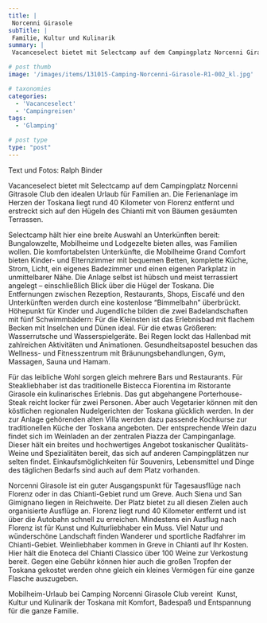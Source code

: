 ```yaml
---
title: |
 Norcenni Girasole
subTitle: |
 Familie, Kultur und Kulinarik
summary: |
 Vacanceselect bietet mit Selectcamp auf dem Campingplatz Norcenni Girasole Club den idealen Urlaub für Familien an. Die Ferienanlage im Herzen der Toskana liegt rund 40 Kilometer von Florenz entfernt und erstreckt sich auf den Hügeln des Chianti mit von Bäumen gesäumten Terrassen. Selectcamp hält hier eine breite Auswahl an Unterkünften bereit:

# post thumb
image: '/images/items/131015-Camping-Norcenni-Girasole-R1-002_kl.jpg'

# taxonomies
categories: 
  - 'Vacanceselect'
  - 'Campingreisen'
tags:
  - 'Glamping'

# post type
type: "post"
---
```


Text und Fotos: Ralph Binder

Vacanceselect bietet mit Selectcamp auf dem Campingplatz Norcenni Gitrasole Club den idealen Urlaub für Familien an. Die Ferienanlage im Herzen der Toskana liegt rund 40 Kilometer von Florenz entfernt und erstreckt sich auf den Hügeln des Chianti mit von Bäumen gesäumten Terrassen.  

 Selectcamp hält hier eine breite Auswahl an Unterkünften bereit: Bungalowzelte, Mobilheime und Lodgezelte bieten alles, was Familien wollen. Die komfortabelsten Unterkünfte, die Mobilheime Grand Comfort bieten Kinder- und Elternzimmer mit bequemen Betten, komplette Küche, Strom, Licht, ein eigenes Badezimmer und einen eigenen Parkplatz in unmittelbarer Nähe. Die Anlage selbst ist hübsch und meist terrassiert angelegt – einschließlich Blick über die Hügel der Toskana. Die Entfernungen zwischen Rezeption, Restaurants, Shops, Eiscafé und den Unterkünften werden durch eine kostenlose “Bimmelbahn” überbrückt. Höhepunkt für Kinder und Jugendliche bilden die zwei Badelandschaften mit fünf Schwimmbädern: Für die Kleinsten ist das Erlebnisbad mit flachem Becken mit Inselchen und Dünen ideal. Für die etwas Größeren: Wasserrutsche und Wasserspielgeräte. Bei Regen lockt das Hallenbad mit zahlreichen Aktivitäten und Animationen. Gesundheitsapostel besuchen das Wellness- und Fitnesszentrum mit Bräunungsbehandlungen, Gym, Massagen, Sauna und Hamam.  

 Für das leibliche Wohl sorgen gleich mehrere Bars und Restaurants. Für Steakliebhaber ist das traditionelle Bistecca Fiorentina im Ristorante Girasole ein kulinarisches Erlebnis. Das gut abgehangene Porterhouse-Steak reicht locker für zwei Personen. Aber auch Vegetarier können mit den köstlichen regionalen Nudelgerichten der Toskana glücklich werden. In der zur Anlage gehörenden alten Villa werden dazu passende Kochkurse zur traditionellen Küche der Toskana angeboten. Der entsprechende Wein dazu findet sich im Weinladen an der zentralen Piazza der Campinganlage. Dieser hält ein breites und hochwertiges Angebot toskanischer Qualitäts-Weine und Spezialitäten bereit, das sich auf anderen Campingplätzen nur selten findet. Einkaufsmöglichkeiten für Souvenirs, Lebensmittel und Dinge des täglichen Bedarfs sind auch auf dem Platz vorhanden.  

 Norcenni Girasole ist ein guter Ausgangspunkt für Tagesausflüge nach Florenz oder in das Chianti-Gebiet rund um Greve. Auch Siena und San Gimignano liegen in Reichweite. Der Platz bietet zu all diesen Zielen auch organisierte Ausflüge an. Florenz liegt rund 40 Kilometer entfernt und ist über die Autobahn schnell zu erreichen. Mindestens ein Ausflug nach Florenz ist für Kunst und Kulturliebhaber ein Muss. Viel Natur und wünderschöne Landschaft finden Wanderer und sportliche Radfahrer im Chianti-Gebiet. Weinliebhaber kommen in Greve in Chianti auf Ihr Kosten. Hier hält die Enoteca del Chianti Classico über 100 Weine zur Verkostung bereit. Gegen eine Gebühr können hier auch die großen Tropfen der Toskana gekostet werden ohne gleich ein kleines Vermögen für eine ganze Flasche auszugeben.  

 Mobilheim-Urlaub bei Camping Norcenni Girasole Club vereint  Kunst, Kultur und Kulinarik der Toskana mit Komfort, Badespaß und Entspannung für die ganze Familie.